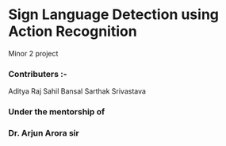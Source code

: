 # Sign Language Detection using Action Recognition
Minor 2 project

### Contributers :- 
Aditya Raj
Sahil Bansal
Sarthak Srivastava
### Under the mentorship of 
### Dr. Arjun Arora sir

